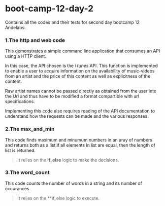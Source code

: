# boot-camp-12-day-2
Contains all the codes and their tests for second day bootcamp 12 Andelabs:

### 1.The http and web code
This demonstrates a simple command line application that consumes an API using a HTTP client.

In this case, the API chosen is the *i tunes* API.
This function is implemented to enable a user to acquire information on the availability of music-videos from an artist and the price of this content as well as explicitness of the content.

Raw artist names cannot be passed directly as obtained from the user into the Url and thus have to be modified a format compartible with url specifications.

Implementing this code also requires reading of the API documentation to understand how the requests can be made and the various responses.

### 2.The max_and_min
This code finds maximum and minumum numbers in an aray of numbers  and returns both as a list,if all elements in list are equal, then the length of list is returned.

>It relies on the **if_else** logic to make the decisions.

### 3.The word_count
This code counts the number of words in a string and its number of occurances
>It relies on the **if_else logic to execute.


		





